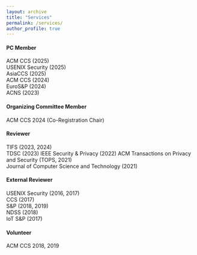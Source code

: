 ```yaml
---
layout: archive
title: "Services"
permalink: /services/
author_profile: true
---
```


#### PC Member
ACM CCS (2025)  
USENIX Security (2025)  
AsiaCCS (2025)  
ACM CCS (2024)  
EuroS&P (2024)  
ACNS (2023)

#### Organizing Committee Member
ACM CCS 2024 (Co-Registration Chair)

#### Reviewer
TIFS (2023, 2024)  
TDSC (2023) 
IEEE Security & Privacy (2022) 
ACM Transactions on Privacy and Security (TOPS, 2021)  
Journal of Computer Science and Technology (2021)  

#### External Reviewer
USENIX Security (2016, 2017)  
CCS (2017)  
S&P (2018, 2019)  
NDSS (2018)  
IoT S&P (2017)

#### Volunteer
ACM CCS 2018, 2019
